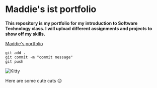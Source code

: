 # Maddie's ist portfolio

**This repository is my portfolio for my introduction to Software Technology class. I will upload different assignments and projects to show off my skills.**

[Maddie's portfolio](https://github.com/SnookyMads/ist-portfolio-Maddie)

```
git add .
git commit -m "commit message"
git push
```

![Kitty](https://images.ctfassets.net/ub3bwfd53mwy/5zi8myLobtihb1cWl3tj8L/45a40e66765f26beddf7eeee29f74723/6_Image.jpg?w=750)

Here are some cute cats :wink:
